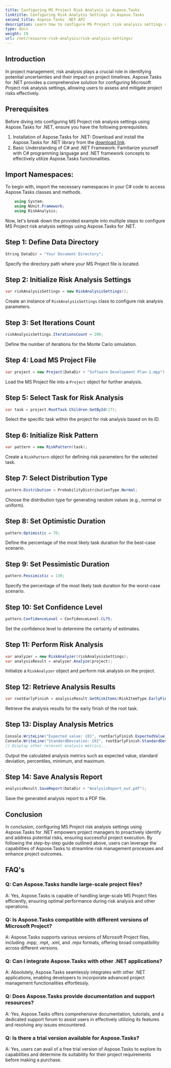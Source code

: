```yaml
---
title: Configuring MS Project Risk Analysis in Aspose.Tasks
linktitle: Configuring Risk Analysis Settings in Aspose.Tasks
second_title: Aspose.Tasks .NET API
description: Learn how to configure MS Project risk analysis settings using Aspose.Tasks for .NET. Enhance project management efficiency with advanced risk assessment techniques.
type: docs
weight: 19
url: /net/resource-risk-analysis/risk-analysis-settings/
---
```

## Introduction
In project management, risk analysis plays a crucial role in identifying potential uncertainties and their impact on project timelines. Aspose.Tasks for .NET provides a comprehensive solution for configuring Microsoft Project risk analysis settings, allowing users to assess and mitigate project risks effectively.
## Prerequisites

Before diving into configuring MS Project risk analysis settings using Aspose.Tasks for .NET, ensure you have the following prerequisites:
1. Installation of Aspose.Tasks for .NET: Download and install the Aspose.Tasks for .NET library from the [download link](https://releases.aspose.com/tasks/net/).
2. Basic Understanding of C# and .NET Framework: Familiarize yourself with C# programming language and .NET framework concepts to effectively utilize Aspose.Tasks functionalities.

## Import Namespaces:
To begin with, import the necessary namespaces in your C# code to access Aspose.Tasks classes and methods.
```csharp
    using System;
    using NUnit.Framework;
    using RiskAnalysis;
```

Now, let's break down the provided example into multiple steps to configure MS Project risk analysis settings using Aspose.Tasks for .NET.
## Step 1: Define Data Directory
```csharp
String DataDir = "Your Document Directory";
```
Specify the directory path where your MS Project file is located.
## Step 2: Initialize Risk Analysis Settings
```csharp
var riskAnalysisSettings = new RiskAnalysisSettings();
```
Create an instance of `RiskAnalysisSettings` class to configure risk analysis parameters.
## Step 3: Set Iterations Count
```csharp
riskAnalysisSettings.IterationsCount = 200;
```
Define the number of iterations for the Monte Carlo simulation.
## Step 4: Load MS Project File
```csharp
var project = new Project(DataDir + "Software Development Plan-1.mpp");
```
Load the MS Project file into a `Project` object for further analysis.
## Step 5: Select Task for Risk Analysis
```csharp
var task = project.RootTask.Children.GetById(17);
```
Select the specific task within the project for risk analysis based on its ID.
## Step 6: Initialize Risk Pattern
```csharp
var pattern = new RiskPattern(task);
```
Create a `RiskPattern` object for defining risk parameters for the selected task.
## Step 7: Select Distribution Type
```csharp
pattern.Distribution = ProbabilityDistributionType.Normal;
```
Choose the distribution type for generating random values (e.g., normal or uniform).
## Step 8: Set Optimistic Duration
```csharp
pattern.Optimistic = 70;
```
Define the percentage of the most likely task duration for the best-case scenario.
## Step 9: Set Pessimistic Duration
```csharp
pattern.Pessimistic = 130;
```
Specify the percentage of the most likely task duration for the worst-case scenario.
## Step 10: Set Confidence Level
```csharp
pattern.ConfidenceLevel = ConfidenceLevel.CL75;
```
Set the confidence level to determine the certainty of estimates.
## Step 11: Perform Risk Analysis
```csharp
var analyzer = new RiskAnalyzer(riskAnalysisSettings);
var analysisResult = analyzer.Analyze(project);
```
Initialize a `RiskAnalyzer` object and perform risk analysis on the project.
## Step 12: Retrieve Analysis Results
```csharp
var rootEarlyFinish = analysisResult.GetRiskItems(RiskItemType.EarlyFinish).Get(project.RootTask);
```
Retrieve the analysis results for the early finish of the root task.
## Step 13: Display Analysis Metrics
```csharp
Console.WriteLine("Expected value: {0}", rootEarlyFinish.ExpectedValue);
Console.WriteLine("StandardDeviation: {0}", rootEarlyFinish.StandardDeviation);
// Display other relevant analysis metrics...
```
Output the calculated analysis metrics such as expected value, standard deviation, percentiles, minimum, and maximum.
## Step 14: Save Analysis Report
```csharp
analysisResult.SaveReport(DataDir + "AnalysisReport_out.pdf");
```
Save the generated analysis report to a PDF file.

## Conclusion
In conclusion, configuring MS Project risk analysis settings using Aspose.Tasks for .NET empowers project managers to proactively identify and address potential risks, ensuring successful project execution. By following the step-by-step guide outlined above, users can leverage the capabilities of Aspose.Tasks to streamline risk management processes and enhance project outcomes.
## FAQ's
### Q: Can Aspose.Tasks handle large-scale project files?
A: Yes, Aspose.Tasks is capable of handling large-scale MS Project files efficiently, ensuring optimal performance during risk analysis and other operations.
### Q: Is Aspose.Tasks compatible with different versions of Microsoft Project?
A: Aspose.Tasks supports various versions of Microsoft Project files, including .mpp, .mpt, .xml, and .mpx formats, offering broad compatibility across different versions.
### Q: Can I integrate Aspose.Tasks with other .NET applications?
A: Absolutely, Aspose.Tasks seamlessly integrates with other .NET applications, enabling developers to incorporate advanced project management functionalities effortlessly.
### Q: Does Aspose.Tasks provide documentation and support resources?
A: Yes, Aspose.Tasks offers comprehensive documentation, tutorials, and a dedicated support forum to assist users in effectively utilizing its features and resolving any issues encountered.
### Q: Is there a trial version available for Aspose.Tasks?
A: Yes, users can avail of a free trial version of Aspose.Tasks to explore its capabilities and determine its suitability for their project requirements before making a purchase.
